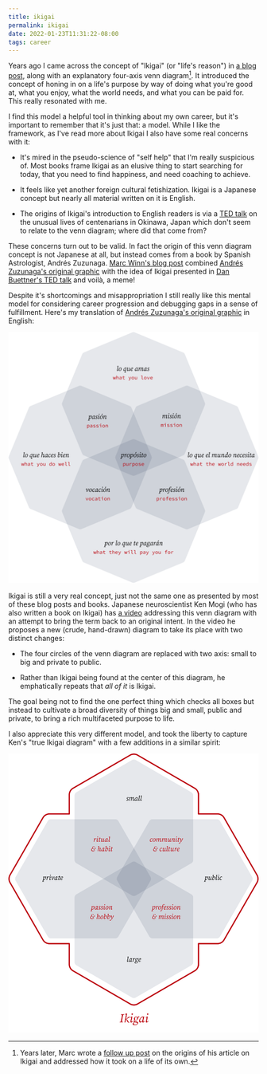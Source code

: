 ```yaml
---
title: ikigai
permalink: ikigai
date: 2022-01-23T11:31:22-08:00
tags: career
---
```


Years ago I came across the concept of "Ikigai" (or "life's reason") in [a blog
post][marc winn's blog post], along with an explanatory four-axis venn
diagram[^meme seeding]. It introduced the concept of honing in on a life's
purpose by way of doing what you're good at, what you enjoy, what the world
needs, and what you can be paid for. This really resonated with me.

[^meme seeding]: Years later, Marc wrote a [follow up
post][marc winn's follow up] on the origins of his article on Ikigai and
addressed how it took on a life of its own.

I find this model a helpful tool in thinking about my own career, but it's
important to remember that it's just that: a model. While I like the framework,
as I've read more about Ikigai I also have some real concerns with it:

- It's mired in the pseudo-science of "self help" that I'm really suspicious of.
  Most books frame Ikigai as an elusive thing to start searching for today, that
  you need to find happiness, and need coaching to achieve.

- It feels like yet another foreign cultural fetishization. Ikigai is a Japanese
  concept but nearly all material written on it is English.

- The origins of Ikigai's introduction to English readers is via a [TED
  talk][dan buettner's ted talk] on the unusual lives of centenarians in
  Okinawa, Japan which don't seem to relate to the venn diagram; where did that
  come from?

These concerns turn out to be valid. In fact the origin of this venn diagram
concept is not Japanese at all, but instead comes from a book by Spanish
Astrologist, Andrés Zuzunaga. [Marc Winn's blog post] combined [Andrés
Zuzunaga's original graphic] with the idea of Ikigai presented in [Dan
Buettner's TED talk] and voilà, a meme!

Despite it's shortcomings and misappropriation I still really like this mental
model for considering career progression and debugging gaps in a sense of
fulfillment. Here's my translation of [Andrés Zuzunaga's original graphic] in
English:

![purpose.svg](../media/82b332968f3e80ff.svg)

Ikigai is still a very real concept, just not the same one as presented by most
of these blog posts and books. Japanese neuroscientist Ken Mogi (who has also
written a book on Ikigai) has [a video][ken mogi's video] addressing this venn
diagram with an attempt to bring the term back to an original intent. In the
video he proposes a new (crude, hand-drawn) diagram to take its place with two
distinct changes:

- The four circles of the venn diagram are replaced with two axis: small to big
  and private to public.

- Rather than Ikigai being found at the center of this diagram, he emphatically
  repeats that _all of it_ is Ikigai.

The goal being not to find the one perfect thing which checks all boxes but
instead to cultivate a broad diversity of things big and small, public and
private, to bring a rich multifaceted purpose to life.

I also appreciate this very different model, and took the liberty to capture
Ken's "true Ikigai diagram" with a few additions in a similar spirit:

![ikagai.svg](../media/2323a938a1a47935.svg)

[marc winn's blog post]: https://theviewinside.me/what-is-your-ikigai/
[marc winn's follow up]: https://theviewinside.me/meme-seeding/
[dan buettner's ted talk]:
  http://www.ted.com/talks/dan_buettner_how_to_live_to_be_100
[andrés zuzunaga's original graphic]: https://www.cosmograma.com/proposito.php
[ken mogi's video]: https://youtu.be/a_2RIydy_NQ
